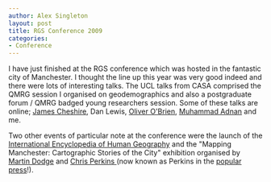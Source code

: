 ```yaml
---
author: Alex Singleton
layout: post
title: RGS Conference 2009
categories:
- Conference
---
```


I have just finished at the RGS conference which was hosted in the fantastic city of Manchester. I thought the line up this year was very good indeed and there were lots of interesting talks. The UCL talks from CASA comprised the QMRG session I organised on geodemographics and also a postgraduate forum / QMRG badged young researchers session. Some of these talks are online; [James Cheshire](http://jamescheshire.co.uk/2009/07/06/popfest-presentation/), Dan Lewis, [Oliver O'Brien](http://www.slideshare.net/oliverobrien/higher-education-profiling-using-open-source-gis-a-primer-on-openstreetmap-data-mapnik-openlayers), [Muhammad Adnan](http://www.slideshare.net/adnanned/real-time-geodemographics) and me.

<script async class="speakerdeck-embed" data-id="88977aa055c80131c82d16faf770f0d1" data-ratio="1.33333333333333" src="//speakerdeck.com/assets/embed.js"></script>

Two other events of particular note at the conference were the launch of the [International Encyclopedia of Human Geography](http://www.elsevier.com/wps/find/bookdescription.cws_home/709246/description#description) and the "Mapping Manchester: Cartographic Stories of the City" exhibition organised by [Martin Dodge](http://cyberbadger.blogspot.com/) and [Chris Perkins ](http://www.sed.manchester.ac.uk/geography/staff/perkins_chris.htm)(now known as Perkins in the [popular press](http://news.google.co.uk/news?ned=uk&hl=en&ncl=d2HMV41XZRxff3Mn_48icSK4TSGSM&output=rss)!).
